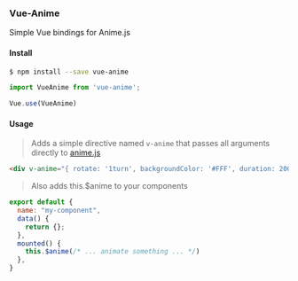 ### Vue-Anime

Simple Vue bindings for Anime.js

#### Install

```bash
$ npm install --save vue-anime
```

```js
import VueAnime from 'vue-anime';

Vue.use(VueAnime)
```

#### Usage

> Adds a simple directive named `v-anime` that passes all arguments directly to [anime.js](https://github.com/juliangarnier/anime/)
```html
<div v-anime="{ rotate: '1turn', backgroundColor: '#FFF', duration: 2000, loop: true }"><div>
```

> Also adds this.$anime to your components
```js
export default {
  name: "my-component",
  data() {
    return {};
  },
  mounted() {
    this.$anime(/* ... animate something ... */)
  },
}
```